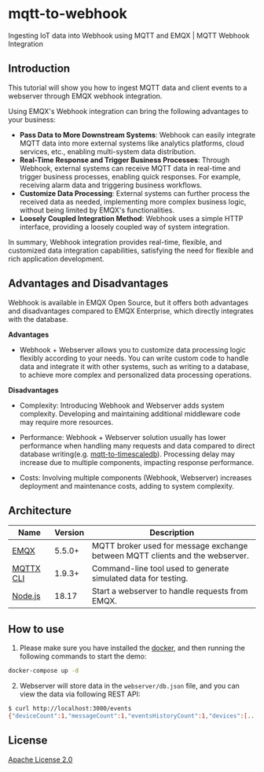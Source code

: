 # mqtt-to-webhook

Ingesting IoT data into Webhook using MQTT and EMQX | MQTT Webhook Integration

## Introduction

This tutorial will show you how to ingest MQTT data and client events to a webserver through EMQX webhook integration.

Using EMQX's Webhook integration can bring the following advantages to your business:

- **Pass Data to More Downstream Systems**: Webhook can easily integrate MQTT data into more external systems like analytics platforms, cloud services, etc., enabling multi-system data distribution.
- **Real-Time Response and Trigger Business Processes**: Through Webhook, external systems can receive MQTT data in real-time and trigger business processes, enabling quick responses. For example, receiving alarm data and triggering business workflows.
- **Customize Data Processing**: External systems can further process the received data as needed, implementing more complex business logic, without being limited by EMQX's functionalities.
- **Loosely Coupled Integration Method**: Webhook uses a simple HTTP interface, providing a loosely coupled way of system integration.

In summary, Webhook integration provides real-time, flexible, and customized data integration capabilities, satisfying the need for flexible and rich application development.

## Advantages and Disadvantages

Webhook is available in EMQX Open Source, but it offers both advantages and disadvantages compared to EMQX Enterprise, which directly integrates with the database.

**Advantages**

- Webhook + Webserver allows you to customize data processing logic flexibly according to your needs. You can write custom code to handle data and integrate it with other systems, such as writing to a database, to achieve more complex and personalized data processing operations.

**Disadvantages**

- Complexity: Introducing Webhook and Webserver adds system complexity. Developing and maintaining additional middleware code may require more resources.

- Performance: Webhook + Webserver solution usually has lower performance when handling many requests and data compared to direct database writing(e.g. [mqtt-to-timescaledb](https://github.com/emqx/mqtt-to-timescaledb)). Processing delay may increase due to multiple components, impacting response performance.

- Costs: Involving multiple components (Webhook, Webserver) increases deployment and maintenance costs, adding to system complexity.

## Architecture

| Name      | Version | Description                                                                      |
| --------- | ------- | -------------------------------------------------------------------------------- |
| [EMQX](https://www.emqx.io)      | 5.5.0+  | MQTT broker used for message exchange between MQTT clients and the webserver. |
| [MQTTX CLI](https://mqttx.app/cli) | 1.9.3+  | Command-line tool used to generate simulated data for testing.        |
| [Node.js](https://nodejs.org) | 18.17 | Start a webserver to handle requests from EMQX. |

## How to use

1. Please make sure you have installed the [docker](https://www.docker.com/), and then running the following commands to start the demo:

  ```bash
  docker-compose up -d
  ```

2. Webserver will store data in the `webserver/db.json` file, and you can view the data via following REST API:

  ```bash
  $ curl http://localhost:3000/events
  {"deviceCount":1,"messageCount":1,"eventsHistoryCount":1,"devices":[...],"eventsHistory":[...],"messages":[...]}
  ```

## License

[Apache License 2.0](./LICENSE)
